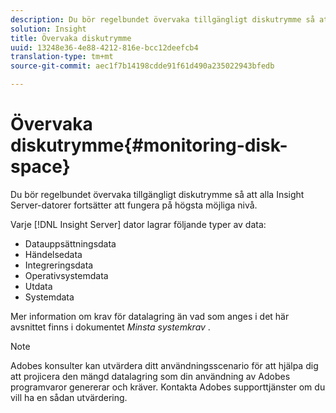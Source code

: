```yaml
---
description: Du bör regelbundet övervaka tillgängligt diskutrymme så att alla Insight Server-datorer fortsätter att fungera på högsta möjliga nivå.
solution: Insight
title: Övervaka diskutrymme
uuid: 13248e36-4e88-4212-816e-bcc12deefcb4
translation-type: tm+mt
source-git-commit: aec1f7b14198cdde91f61d490a235022943bfedb

---
```



# Övervaka diskutrymme{#monitoring-disk-space}

Du bör regelbundet övervaka tillgängligt diskutrymme så att alla Insight Server-datorer fortsätter att fungera på högsta möjliga nivå.

Varje [!DNL Insight Server] dator lagrar följande typer av data:

* Datauppsättningsdata
* Händelsedata
* Integreringsdata
* Operativsystemdata
* Utdata
* Systemdata

Mer information om krav för datalagring än vad som anges i det här avsnittet finns i dokumentet *Minsta systemkrav* .

>[!NOTE]
>
>Adobes konsulter kan utvärdera ditt användningsscenario för att hjälpa dig att projicera den mängd datalagring som din användning av Adobes programvaror genererar och kräver. Kontakta Adobes supporttjänster om du vill ha en sådan utvärdering.

